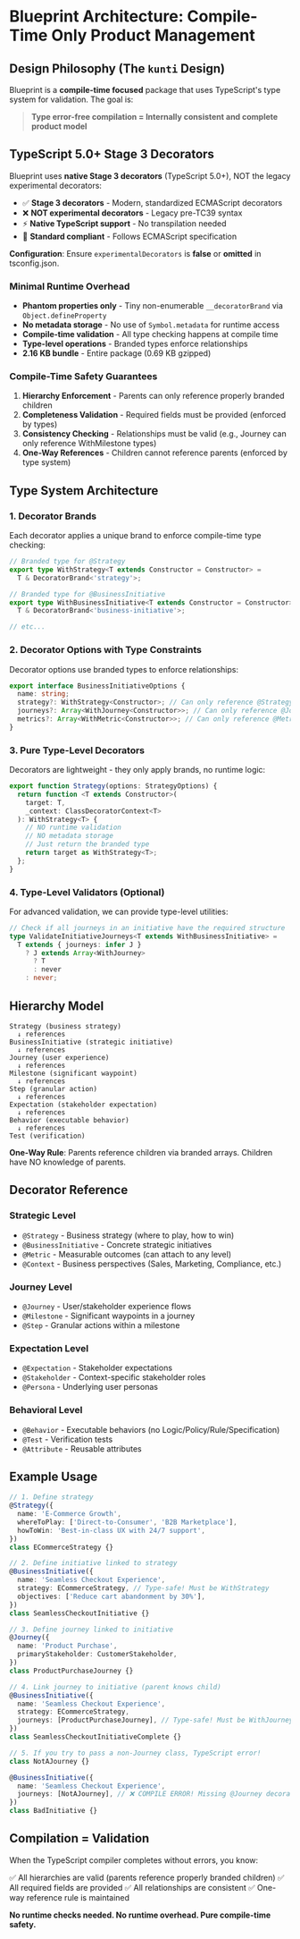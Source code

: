 # Blueprint Architecture: Compile-Time Only Product Management

## Design Philosophy (The `kunti` Design)

Blueprint is a **compile-time focused** package that uses TypeScript's type system for validation. The goal is:

> **Type error-free compilation = Internally consistent and complete product model**

## TypeScript 5.0+ Stage 3 Decorators

Blueprint uses **native Stage 3 decorators** (TypeScript 5.0+), NOT the legacy experimental decorators:

- ✅ **Stage 3 decorators** - Modern, standardized ECMAScript decorators
- ❌ **NOT experimental decorators** - Legacy pre-TC39 syntax
- ⚡ **Native TypeScript support** - No transpilation needed
- 🎯 **Standard compliant** - Follows ECMAScript specification

**Configuration**: Ensure `experimentalDecorators` is **false** or **omitted** in tsconfig.json.

### Minimal Runtime Overhead

- **Phantom properties only** - Tiny non-enumerable `__decoratorBrand` via `Object.defineProperty`
- **No metadata storage** - No use of `Symbol.metadata` for runtime access
- **Compile-time validation** - All type checking happens at compile time
- **Type-level operations** - Branded types enforce relationships
- **2.16 KB bundle** - Entire package (0.69 KB gzipped)

### Compile-Time Safety Guarantees

1. **Hierarchy Enforcement** - Parents can only reference properly branded children
2. **Completeness Validation** - Required fields must be provided (enforced by types)
3. **Consistency Checking** - Relationships must be valid (e.g., Journey can only reference WithMilestone types)
4. **One-Way References** - Children cannot reference parents (enforced by type system)

## Type System Architecture

### 1. Decorator Brands

Each decorator applies a unique brand to enforce compile-time type checking:

```typescript
// Branded type for @Strategy
export type WithStrategy<T extends Constructor = Constructor> =
  T & DecoratorBrand<'strategy'>;

// Branded type for @BusinessInitiative
export type WithBusinessInitiative<T extends Constructor = Constructor> =
  T & DecoratorBrand<'business-initiative'>;

// etc...
```

### 2. Decorator Options with Type Constraints

Decorator options use branded types to enforce relationships:

```typescript
export interface BusinessInitiativeOptions {
  name: string;
  strategy?: WithStrategy<Constructor>; // Can only reference @Strategy classes
  journeys?: Array<WithJourney<Constructor>>; // Can only reference @Journey classes
  metrics?: Array<WithMetric<Constructor>>; // Can only reference @Metric classes
}
```

### 3. Pure Type-Level Decorators

Decorators are lightweight - they only apply brands, no runtime logic:

```typescript
export function Strategy(options: StrategyOptions) {
  return function <T extends Constructor>(
    target: T,
    _context: ClassDecoratorContext<T>
  ): WithStrategy<T> {
    // NO runtime validation
    // NO metadata storage
    // Just return the branded type
    return target as WithStrategy<T>;
  };
}
```

### 4. Type-Level Validators (Optional)

For advanced validation, we can provide type-level utilities:

```typescript
// Check if all journeys in an initiative have the required structure
type ValidateInitiativeJourneys<T extends WithBusinessInitiative> =
  T extends { journeys: infer J }
    ? J extends Array<WithJourney>
      ? T
      : never
    : never;
```

## Hierarchy Model

```
Strategy (business strategy)
  ↓ references
BusinessInitiative (strategic initiative)
  ↓ references
Journey (user experience)
  ↓ references
Milestone (significant waypoint)
  ↓ references
Step (granular action)
  ↓ references
Expectation (stakeholder expectation)
  ↓ references
Behavior (executable behavior)
  ↓ references
Test (verification)
```

**One-Way Rule**: Parents reference children via branded arrays. Children have NO knowledge of parents.

## Decorator Reference

### Strategic Level
- `@Strategy` - Business strategy (where to play, how to win)
- `@BusinessInitiative` - Concrete strategic initiatives
- `@Metric` - Measurable outcomes (can attach to any level)
- `@Context` - Business perspectives (Sales, Marketing, Compliance, etc.)

### Journey Level
- `@Journey` - User/stakeholder experience flows
- `@Milestone` - Significant waypoints in a journey
- `@Step` - Granular actions within a milestone

### Expectation Level
- `@Expectation` - Stakeholder expectations
- `@Stakeholder` - Context-specific stakeholder roles
- `@Persona` - Underlying user personas

### Behavioral Level
- `@Behavior` - Executable behaviors (no Logic/Policy/Rule/Specification)
- `@Test` - Verification tests
- `@Attribute` - Reusable attributes

## Example Usage

```typescript
// 1. Define strategy
@Strategy({
  name: 'E-Commerce Growth',
  whereToPlay: ['Direct-to-Consumer', 'B2B Marketplace'],
  howToWin: 'Best-in-class UX with 24/7 support',
})
class ECommerceStrategy {}

// 2. Define initiative linked to strategy
@BusinessInitiative({
  name: 'Seamless Checkout Experience',
  strategy: ECommerceStrategy, // Type-safe! Must be WithStrategy
  objectives: ['Reduce cart abandonment by 30%'],
})
class SeamlessCheckoutInitiative {}

// 3. Define journey linked to initiative
@Journey({
  name: 'Product Purchase',
  primaryStakeholder: CustomerStakeholder,
})
class ProductPurchaseJourney {}

// 4. Link journey to initiative (parent knows child)
@BusinessInitiative({
  name: 'Seamless Checkout Experience',
  strategy: ECommerceStrategy,
  journeys: [ProductPurchaseJourney], // Type-safe! Must be WithJourney
})
class SeamlessCheckoutInitiativeComplete {}

// 5. If you try to pass a non-Journey class, TypeScript error!
class NotAJourney {}

@BusinessInitiative({
  name: 'Seamless Checkout Experience',
  journeys: [NotAJourney], // ❌ COMPILE ERROR! Missing @Journey decorator
})
class BadInitiative {}
```

## Compilation = Validation

When the TypeScript compiler completes without errors, you know:

✅ All hierarchies are valid (parents reference properly branded children)
✅ All required fields are provided
✅ All relationships are consistent
✅ One-way reference rule is maintained

**No runtime checks needed. No runtime overhead. Pure compile-time safety.**
